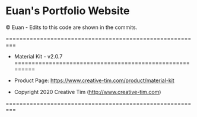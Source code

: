 # Euan's Portfolio Website 
© Euan - Edits to this code are shown in the commits.

=========================================================
 * Material Kit - v2.0.7
 =========================================================

 * Product Page: https://www.creative-tim.com/product/material-kit
 * Copyright 2020 Creative Tim (http://www.creative-tim.com)

 =========================================================
